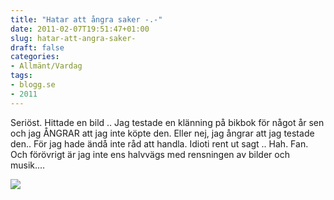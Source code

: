 ```yaml
---
title: "Hatar att ångra saker -.-"
date: 2011-02-07T19:51:47+01:00
slug: hatar-att-angra-saker-
draft: false
categories:
- Allmänt/Vardag
tags:
- blogg.se
- 2011
---
```

Seriöst. Hittade en bild .. Jag testade en klänning på bikbok för något år sen och jag ÅNGRAR att jag inte köpte den. Eller nej, jag ångrar att jag testade den.. För jag hade ändå inte råd att handla. Idioti rent ut sagt .. Hah. Fan. Och förövrigt är jag inte ens halvvägs med rensningen av bilder och musik....  
  
![](/assets/images/blogg.se/dsc05785_131361692.jpg)